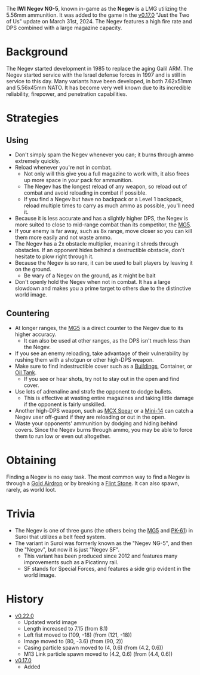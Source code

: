 The **IWI Negev NG-5**, known in-game as the **Negev** is a LMG utilizing the 5.56mm ammunition. It was added to the game in the [v0.17.0](https://github.com/HasangerGames/suroi/releases/tag/v0.17.0) "Just the Two of Us" update on March 31st, 2024. The Negev features a high fire rate and DPS combined with a large magazine capacity.

# Background
The Negev started development in 1985 to replace the aging Galil ARM. The Negev started service with the Israel defense forces in 1997 and is still in service to this day. Many variants have been developed, in both 7.62x51mm and 5.56x45mm NATO. It has become very well known due to its incredible reliability, firepower, and penetration capabilities.

# Strategies
## Using
- Don't simply spam the Negev whenever you can; it burns through ammo extremely quickly.
- Reload whenever you're not in combat.
  - Not only will this give you a full magazine to work with, it also frees up more space in your pack for ammunition.
  - The Negev has the longest reload of any weapon, so reload out of combat and avoid reloading in combat if possible.
  - If you find a Negev but have no backpack or a Level 1 backpack, reload multiple times to carry as much ammo as possible, you'll need it.
- Because it is less accurate and has a slightly higher DPS, the Negev is more suited to close to mid-range combat than its competitor, the [MG5](/weapons/guns/mg5).
- If your enemy is far away, such as 8x range, move closer so you can kill them more easily and not waste ammo.
- The Negev has a 2x obstacle multiplier, meaning it shreds through obstacles. If an opponent hides behind a destructible obstacle, don't hesitate to plow right through it.
- Because the Negev is so rare, it can be used to bait players by leaving it on the ground.
  - Be wary of a Negev on the ground, as it might be bait
- Don't openly hold the Negev when not in combat. It has a large slowdown and makes you a prime target to others due to the distinctive world image.

## Countering
- At longer ranges, the [MG5](/weapons/guns/mg5) is a direct counter to the Negev due to its higher accuracy.
  - It can also be used at other ranges, as the DPS isn't much less than the Negev.
- If you see an enemy reloading, take advantage of their vulnerability by rushing them with a shotgun or other high-DPS weapon.
- Make sure to find indestructible cover such as a [Buildings](/buildings), Container, or [Oil Tank](/obstacles/oil_tank).
  - If you see or hear shots, try not to stay out in the open and find cover.
- Use lots of adrenaline and strafe the opponent to dodge bullets.
  - This is effective at wasting entire magazines and taking little damage if the opponent is fairly unskilled.
- Another high-DPS weapon, such as [MCX Spear](/weapons/guns/mcx_spear) or a [Mini-14](/weapons/guns/mini14) can catch a Negev user off-guard if they are reloading or out in the open.
- Waste your opponents' ammunition by dodging and hiding behind covers. Since the Negev burns through ammo, you may be able to force them to run low or even out altogether.

# Obtaining
Finding a Negev is no easy task. The most common way to find a Negev is through a [Gold Airdrop](/obstacles/gold_airdrop_crate) or by breaking a [Flint Stone](/obstacles/flint_stone). It can also spawn, rarely, as world loot.

# Trivia
- The Negev is one of three guns (the others being the [MG5](/weapons/guns/mg5) and [PK-61](/weapons/guns/pk61)) in Suroi that utilizes a belt feed system.
- The variant in Suroi was formerly known as the "Negev NG-5", and then the "Negev", but now it is just "Negev SF".
  - This variant has been produced since 2012 and features many improvements such as a Picatinny rail.
  - SF stands for Special Forces, and features a side grip evident in the world image.

# History
- [v0.22.0](https://github.com/HasangerGames/suroi/releases/tag/v0.22.0)
  - Updated world image
  - Length increased to 7.15 (from 8.1)
  - Left fist moved to (109, -18) (from (121, -18))
  - Image moved to (80, -3.6) (from (90, 2))
  - Casing particle spawn moved to (4, 0.6) (from (4.2, 0.6))
  - M13 Link particle spawn moved to (4.2, 0.6) (from (4.4, 0.6))
- [v0.17.0](https://github.com/HasangerGames/suroi/releases/tag/v0.17.0)
  - Added
